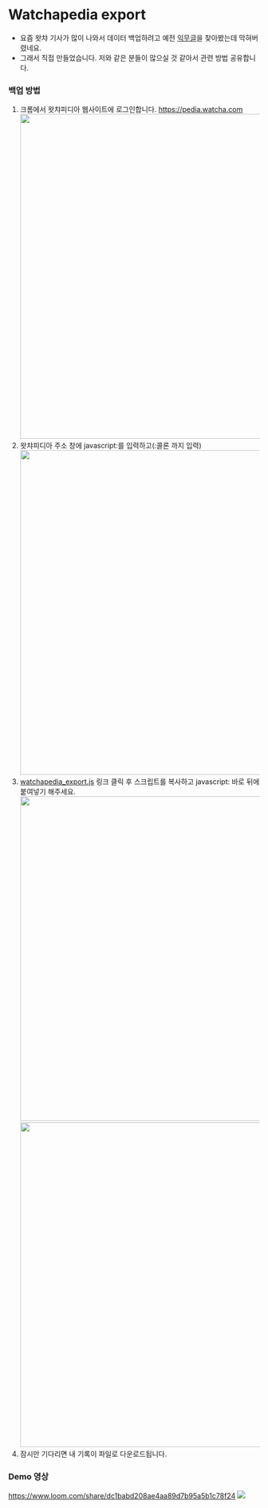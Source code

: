 # Watchapedia export
- 요즘 왓챠 기사가 많이 나와서 데이터 백업하려고 예전 [익무글](https://extmovie.com/movietalk/37623288)을 찾아봤는데 막혀버렸네요.
- 그래서 직접 만들었습니다. 저와 같은 분들이 많으실 것 같아서 관련 방법 공유합니다.

### 백업 방법
1. 크롬에서 왓챠피디아 웹사이트에 로그인합니다. https://pedia.watcha.com
    <img width="650" src="https://raw.githubusercontent.com/henryseong0215/watchapedia-export/main/img/export_001.png">
2. 왓챠피디아 주소 창에 javascript:를 입력하고(:콜론 까지 입력)
    <img width="650" src="https://raw.githubusercontent.com/henryseong0215/watchapedia-export/main/img/export_002.png">
3. [watchapedia_export.js](https://github.com/henryseong0215/watchapedia-export/blob/main/watchapedia_export.js) 링크 클릭 후 스크립트를 복사하고 javascript: 바로 뒤에 붙여넣기 해주세요.
    <img width="650" src="https://raw.githubusercontent.com/henryseong0215/watchapedia-export/main/img/export_003.png">
    <img width="650" src="https://raw.githubusercontent.com/henryseong0215/watchapedia-export/main/img/export_004.png">
4. 잠시만 기다리면 내 기록이 파일로 다운로드됩니다. 

### Demo 영상
https://www.loom.com/share/dc1babd208ae4aa89d7b95a5b1c78f24
<img style="max-width:300px;" src="https://cdn.loom.com/sessions/thumbnails/dc1babd208ae4aa89d7b95a5b1c78f24-with-play.gif">
